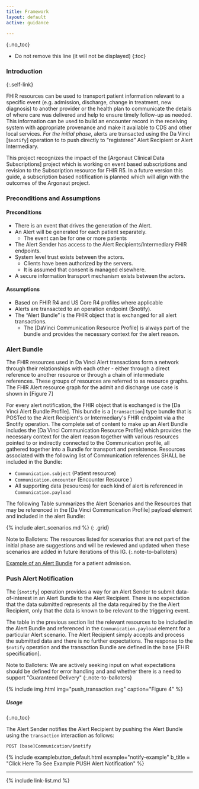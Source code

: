 ```yaml
---
title: Framework
layout: default
active: guidance

---
```


{:.no_toc}

<!-- TOC  the css styling for this is \pages\assets\css\project.css under 'markdown-toc'-->

* Do not remove this line (it will not be displayed)
{:toc}

### Introduction
{:.self-link}

FHIR resources can be used to transport patient information relevant to a specific event (e.g. admission, discharge, change in treatment, new diagnosis) to another provider or the health plan to communicate the details of where care was delivered and help to ensure timely follow-up as needed.  This information can be used to build an encounter record in the receiving system with appropriate provenance and make it available to CDS and other local services. *For the initial phase*, alerts are transacted using the Da Vinci [`$notify`] operation to to push directly to “registered” Alert Recipient or Alert Intermediary.

This project recognizes the impact of the [Argonaut Clinical Data Subscriptions] project which is working on event based subscriptions and revision to the Subscription resource for FHIR R5. In a future version this guide, a subscription based notification is planned which will align with the outcomes of the Argonaut project.

### Preconditions and Assumptions

#### Preconditions

- There is an event that drives the generation of the Alert.
- An Alert will be generated for each patient separately.
  - The event can be for one or more patients
- The Alert Sender has access to the Alert Recipients/Intermediary FHIR endpoints.
- System level trust exists between the actors.
  - Clients have been authorized by the servers.
  - It is assumed that consent is managed elsewhere.
- A secure information transport mechanism exists between the actors.

#### Assumptions
- Based on FHIR R4 and US Core R4 profiles where applicable
- Alerts are transacted to an operation endpoint ($notify).
- The “Alert Bundle” is the FHIR object that is exchanged for all alert transactions.
  - The [DaVinci Communication Resource Profile] is always part of the bundle and provides the necessary context for the alert reason.

### Alert Bundle

The FHIR resources used in Da Vinci Alert transactions form a network through their relationships with each other - either through a direct reference to another resource or through a chain of intermediate references. These groups of resources are referred to as resource graphs. The FHIR Alert resource graph for the admit and discharge use case is shown in [Figure 7]

For every alert notification, the FHIR object that is exchanged is the [Da Vinci Alert Bundle Profile]. This bundle is a [`transaction`] type bundle that is POSTed to the Alert Recipient's or Intermediary's FHIR endpoint via a the $notify operation. The complete set of content to make up an Alert Bundle includes the [Da Vinci Communication Resource Profile] which provides the necessary context for the alert reason together with various resources pointed to or indirectly connected to the Communication profile, all gathered together into a Bundle for transport and persistence.  Resources associated with the following list of Communication references SHALL be included in the Bundle:

- `Communication.subject` (Patient resource)
- `Communication.encounter` (Encounter Resource )
-  All supporting data (resources) for each kind of alert is referenced in `Communication.payload`

The following Table summarizes the Alert Scenarios and the Resources that may be referenced in the [Da Vinci Communication Profile] payload element and included in the alert Bundle:

{% include alert_scenarios.md %}
{: .grid}

Note to Balloters: The resources listed for scenarios that are not part of the initial phase are suggestions and will be reviewed and updated when these scenarios are added in future iterations of this IG.
{:.note-to-balloters}

[Example of an Alert Bundle](Bundle-admit-01.html) for a patient admission.

### Push Alert Notification

The [`$notify`] operation provides a way for an Alert Sender to submit data-of-interest in an Alert Bundle to the Alert Recipient. There is no expectation that the data submitted represents all the data required by the the Alert Recipient, only that the data is known to be relevant to the triggering event.

The table in the previous section list the relevant resources to be included in the Alert Bundle and referenced in the `Communication.payload` element for a particular Alert scenario.   The Alert Recipient simply accepts and process the submitted data and there is no further expectations. The  response to the `$notify` operation and the transaction Bundle are defined in the base [FHIR specification].

Note to Balloters: We are actively seeking input on what expectations should be defined for error handling and and whether there is a need to support "Guaranteed Delivery"
{:.note-to-balloters}

{% include img.html img="push_transaction.svg" caption="Figure 4" %}

##### Usage
{:.no_toc}

The Alert Sender notifies the Alert Recipient by pushing the Alert Bundle using the `transaction` interaction as follows:

`POST [base]Communication/$notify`

{% include examplebutton_default.html example="notify-example" b_title = "Click Here To See Example PUSH Alert Notification" %}

<!--
### FHIR Subscription Based Notification

{:.note-to-balloters}
Note to Balloters: We are actively seeking input on what additional work is needed to determine the best way to implement subscriptions for alert notification.  This project recognizes the impact of the Argonaut work on Subscription for R5 and is considering what approach to take to align with that work.
<br /><br />
current proposals include:
<br /><br />
\1. criteria based on searching the resource that corresponds to the alert event  (for example Encounter for admit/discharge) with the expectation that the subscriber would perform a subsequent query to fetch the supporting data.
<br /><br />
\2. criteria based on searching the resource that corresponds to the alert event  (for example Encounter for admit/discharge) **plus** a graph definition to inform the server what Alert Bundle to return with the resource using the [$graph operation]
<br /><br />
\3. criteria based on searching `Encounter.status` and/or `Encounter.class`**plus** a graph definition to inform the server what Alert Bundle to return with the resource using the [$graph operation]
<br /><br />
\4. criteria based on searching `Communication.topic` **plus** a graph definition to inform the server what Alert Bundle to return with the resource using the [$graph operation]

<br />

The interaction diagram in figure 5 illustrates the sequences of events for subscribing for alerts and the subsequent notifications when the the event occurs.  The server (in a subscription protocol more commonly known as a the subscription publisher) can be either the Alert Sender or the Alert Intermediary. The client (in a subscription protocol more commonly known as a the subscriber) can be either the Alert Recipient or the Alert Intermediary.

{% include img-portrait-med.html img="basic_sub.svg" caption="Figure 5" %}

---

Figure 6 depicts additional subscription interactions for the Alert Intermediary when transacting with multiple servers.

{% include img-portrait-med.html img="add_intermediary_interactions.svg" caption="Figure 6" %}

---

**Example Transaction**
{% include examplebutton_default.html example="example" b_title = "Click Here To See Example Subscription Alert Notification" %}
<br />


-->
---

{% include link-list.md %}
